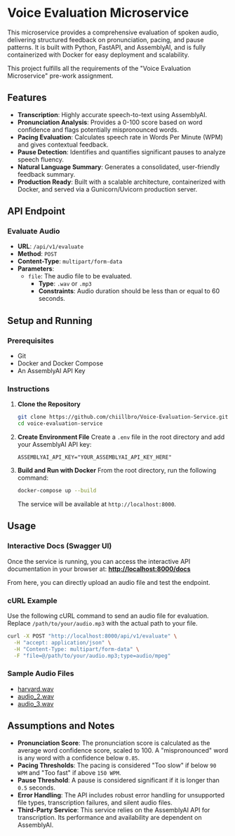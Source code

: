 # Voice Evaluation Microservice

This microservice provides a comprehensive evaluation of spoken audio, delivering structured feedback on pronunciation, pacing, and pause patterns. It is built with Python, FastAPI, and AssemblyAI, and is fully containerized with Docker for easy deployment and scalability.

This project fulfills all the requirements of the "Voice Evaluation Microservice" pre-work assignment.

## Features

- **Transcription**: Highly accurate speech-to-text using AssemblyAI.
- **Pronunciation Analysis**: Provides a 0-100 score based on word confidence and flags potentially mispronounced words.
- **Pacing Evaluation**: Calculates speech rate in Words Per Minute (WPM) and gives contextual feedback.
- **Pause Detection**: Identifies and quantifies significant pauses to analyze speech fluency.
- **Natural Language Summary**: Generates a consolidated, user-friendly feedback summary.
- **Production Ready**: Built with a scalable architecture, containerized with Docker, and served via a Gunicorn/Uvicorn production server.

## API Endpoint

### Evaluate Audio

- **URL**: `/api/v1/evaluate`
- **Method**: `POST`
- **Content-Type**: `multipart/form-data`
- **Parameters**:
  - `file`: The audio file to be evaluated.
    - **Type**: `.wav` or `.mp3`
    - **Constraints**: Audio duration should be less than or equal to 60 seconds.

## Setup and Running

### Prerequisites

- Git
- Docker and Docker Compose
- An AssemblyAI API Key

### Instructions

1.  **Clone the Repository**

    ```bash
    git clone https://github.com/chiillbro/Voice-Evaluation-Service.git
    cd voice-evaluation-service
    ```

2.  **Create Environment File**
    Create a `.env` file in the root directory and add your AssemblyAI API key:

    ```env
    ASSEMBLYAI_API_KEY="YOUR_ASSEMBLYAI_API_KEY_HERE"
    ```

3.  **Build and Run with Docker**
    From the root directory, run the following command:
    ```bash
    docker-compose up --build
    ```
    The service will be available at `http://localhost:8000`.

## Usage

### Interactive Docs (Swagger UI)

Once the service is running, you can access the interactive API documentation in your browser at:
**[http://localhost:8000/docs](http://localhost:8000/docs)**

From here, you can directly upload an audio file and test the endpoint.

### cURL Example

Use the following cURL command to send an audio file for evaluation. Replace `/path/to/your/audio.mp3` with the actual path to your file.

```bash
curl -X POST "http://localhost:8000/api/v1/evaluate" \
  -H "accept: application/json" \
  -H "Content-Type: multipart/form-data" \
  -F "file=@/path/to/your/audio.mp3;type=audio/mpeg"
```

### Sample Audio Files

- [harvard.wav](./test-audio-files/harvard.wav)
- [audio_2.wav](./test-audio-files/audio_2.wav)
- [audio_3.wav](./test-audio-files/audio_3.wav)

## Assumptions and Notes

- **Pronunciation Score**: The pronunciation score is calculated as the average word confidence score, scaled to 100. A "mispronounced" word is any word with a confidence below `0.85`.
- **Pacing Thresholds**: The pacing is considered "Too slow" if below `90 WPM` and "Too fast" if above `150 WPM`.
- **Pause Threshold**: A pause is considered significant if it is longer than `0.5` seconds.
- **Error Handling**: The API includes robust error handling for unsupported file types, transcription failures, and silent audio files.
- **Third-Party Service**: This service relies on the AssemblyAI API for transcription. Its performance and availability are dependent on AssemblyAI.
